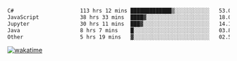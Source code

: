 <!--START_SECTION:waka-->

```txt
C#                     113 hrs 12 mins █████████████▒░░░░░░░░░░░   53.01 %
JavaScript             38 hrs 33 mins  ████▓░░░░░░░░░░░░░░░░░░░░   18.06 %
Jupyter                30 hrs 11 mins  ███▓░░░░░░░░░░░░░░░░░░░░░   14.13 %
Java                   8 hrs 7 mins    █░░░░░░░░░░░░░░░░░░░░░░░░   03.81 %
Other                  5 hrs 19 mins   ▓░░░░░░░░░░░░░░░░░░░░░░░░   02.50 %
```

<!--END_SECTION:waka-->
[![wakatime](https://wakatime.com/badge/user/6c2f442e-41b4-42e3-bc06-d5d8203ad1da.svg)](https://wakatime.com/@6c2f442e-41b4-42e3-bc06-d5d8203ad1da)
